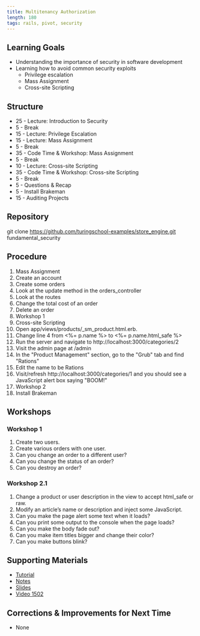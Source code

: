 ```yaml
---
title: Multitenancy Authorization
length: 180
tags: rails, pivot, security
---
```


## Learning Goals

* Understanding the importance of security in software development
* Learning how to avoid common security exploits
  * Privilege escalation
  * Mass Assignment
  * Cross-site Scripting

## Structure

* 25 - Lecture: Introduction to Security
* 5 - Break
* 15 - Lecture: Privilege Escalation
* 15 - Lecture: Mass Assignment
* 5 - Break
* 35 - Code Time & Workshop: Mass Assignment
* 5 - Break
* 10 - Lecture: Cross-site Scripting
* 35 - Code Time & Workshop: Cross-site Scripting
* 5 - Break
* 5 - Questions & Recap
* 5 - Install Brakeman
* 15 - Auditing Projects

## Repository

git clone https://github.com/turingschool-examples/store_engine.git fundamental_security

## Procedure

1. Mass Assignment
  1. Create an account
  2. Create some orders
  3. Look at the update method in the orders_controller
  4. Look at the routes
  5. Change the total cost of an order
  6. Delete an order
  7. Workshop 1
2. Cross-site Scripting
  1. Open app/views/products/\_sm_product.html.erb.
  2. Change line 4 from <%= p.name %> to <%= p.name.html_safe %>
  3. Run the server and navigate to http://localhost:3000/categories/2
  4. Visit the admin page at /admin
  5. In the "Product Management" section, go to the "Grub" tab and find "Rations"
  6. Edit the name to be Rations<script>alert("BOOM!")</script>
  7. Visit/refresh http://localhost:3000/categories/1 and you should see a JavaScript alert box saying "BOOM!"
  8. Workshop 2
3. Install Brakeman

## Workshops

### Workshop 1

1. Create two users.
2. Create various orders with one user.
3. Can you change an order to a different user?
4. Can you change the status of an order?
5. Can you destroy an order?

### Workshop 2.1

1. Change a product or user description in the view to accept html_safe or raw.
2. Modify an article’s name or description and inject some JavaScript.
3. Can you make the page alert some text when it loads?
4. Can you print some output to the console when the page loads?
  1. Can you make the body fade out?
  2. Can you make item titles bigger and change their color?
  3. Can you make buttons blink?

## Supporting Materials

* [Tutorial](http://tutorials.jumpstartlab.com/topics/fundamental_security.html)
* [Notes](https://www.dropbox.com/s/a3k2hp473y1pss4/Turing%20-%20Fundamental%20Rails%20Security%20%28Notes%29.pages?dl=0)
* [Slides](https://www.dropbox.com/s/jz5fpbyxwuidr5t/Turing%20-%20Fundamental%20Rails%20Security.key?dl=0)
* [Video 1502](https://vimeo.com/129022094)

## Corrections & Improvements for Next Time

* None
